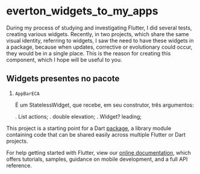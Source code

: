 # everton_widgets_to_my_apps

During my process of studying and investigating Flutter, I did several tests, creating various widgets. Recently, in two projects, which share the same visual identity, referring to widgets, I saw the need to have these widgets in a package, because when updates, corrective or evolutionary could occur, they would be in a single place. This is the reason for creating this component, which I hope will be useful to you.

## Widgets presentes no pacote

1. `AppBarECA`

   É um StatelessWidget, que recebe, em seu construtor, três argumentos:

   . List<Widget> actions;
   . double elevation;
   . Widget? leading;

This project is a starting point for a Dart
[package](https://flutter.dev/developing-packages/),
a library module containing code that can be shared easily across
multiple Flutter or Dart projects.

For help getting started with Flutter, view our
[online documentation](https://flutter.dev/docs), which offers tutorials,
samples, guidance on mobile development, and a full API reference.
